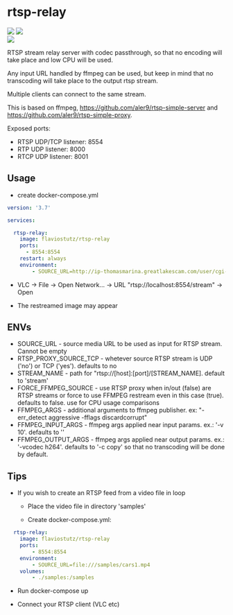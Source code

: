 # rtsp-relay

[<img src="https://img.shields.io/docker/pulls/flaviostutz/rtsp-relay"/>](https://hub.docker.com/r/flaviostutz/rtsp-relay)
<img src="https://img.shields.io/docker/automated/flaviostutz/rtsp-relay"/><br/>
[<img src="https://goreportcard.com/badge/github.com/flaviostutz/promster"/>](https://goreportcard.com/report/github.com/flaviostutz/promster)

RTSP stream relay server with codec passthrough, so that no encoding will take place and low CPU will be used.

Any input URL handled by ffmpeg can be used, but keep in mind that no transcoding will take place to the output rtsp stream.

Multiple clients can connect to the same stream.

This is based on ffmpeg, https://github.com/aler9/rtsp-simple-server and https://github.com/aler9/rtsp-simple-proxy.

Exposed ports:

* RTSP UDP/TCP listener: 8554
* RTP UDP listener: 8000
* RTCP UDP listener: 8001


## Usage

* create docker-compose.yml

```yml
version: '3.7'

services:

  rtsp-relay:
    image: flaviostutz/rtsp-relay
    ports:
      - 8554:8554
    restart: always
    environment:
        - SOURCE_URL=http://ip-thomasmarina.greatlakescam.com/user/cgi-bin/getstream.cgi?10&&&&0&0&0&0&0
```

* VLC -> File -> Open Network... -> URL "rtsp://localhost:8554/stream" -> Open

* The restreamed image may appear

## ENVs

* SOURCE_URL - source media URL to be used as input for RTSP stream. Cannot be empty
* RTSP_PROXY_SOURCE_TCP - whetever source RTSP stream is UDP ('no') or TCP ('yes'). defaults to no
* STREAM_NAME - path for "rtsp://[host]:[port]/[STREAM_NAME]. default to 'stream'
* FORCE_FFMPEG_SOURCE - use RTSP proxy when in/out (false) are RTSP streams or force to use FFMPEG restream even in this case (true). defaults to false. use for CPU usage comparisons
* FFMPEG_ARGS - additional arguments to ffmpeg publisher. ex: "-err_detect aggressive -fflags discardcorrupt"
* FFMPEG_INPUT_ARGS - ffmpeg args applied near input params. ex.: '-v 10'. defaults to ''
* FFMPEG_OUTPUT_ARGS - ffmpeg args applied near output params. ex.: '-vcodec h264'. defaults to '-c copy' so that no transcoding will be done by default.

## Tips

* If you wish to create an RTSP feed from a video file in loop

  * Place the video file in directory 'samples'

  * Create docker-compose.yml:

```yml
  rtsp-relay:
    image: flaviostutz/rtsp-relay
    ports:
        - 8554:8554
    environment:
        - SOURCE_URL=file:///samples/cars1.mp4
    volumes:
        - ./samples:/samples
```

  * Run docker-compose up

  * Connect your RTSP client (VLC etc)

